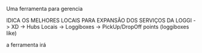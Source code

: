 Uma ferramenta para gerencia

IDICA OS MELHORES LOCAIS PARA EXPANSÃO DOS SERVIÇOS DA LOGGI
        -> XD
        -> Hubs Locais
        -> Loggiboxes
        -> PickUp/DropOff points (loggiboxes like)

 a ferramenta irá 
